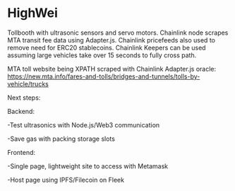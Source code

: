 # HighWei

Tollbooth with ultrasonic sensors and servo motors. Chainlink node scrapes MTA transit fee data using Adapter.js.
Chainlink pricefeeds also used to remove need for ERC20 stablecoins. Chainlink Keepers can be used assuming large vehicles take over 15 seconds to fully cross path.

MTA toll website being XPATH scraped with Chainlink Adapter.js oracle: https://new.mta.info/fares-and-tolls/bridges-and-tunnels/tolls-by-vehicle/trucks

Next steps: 

Backend:

-Test ultrasonics with Node.js/Web3 communication

-Save gas with packing storage slots

Frontend: 

-Single page, lightweight site to access with Metamask

-Host page using IPFS/Filecoin on Fleek
